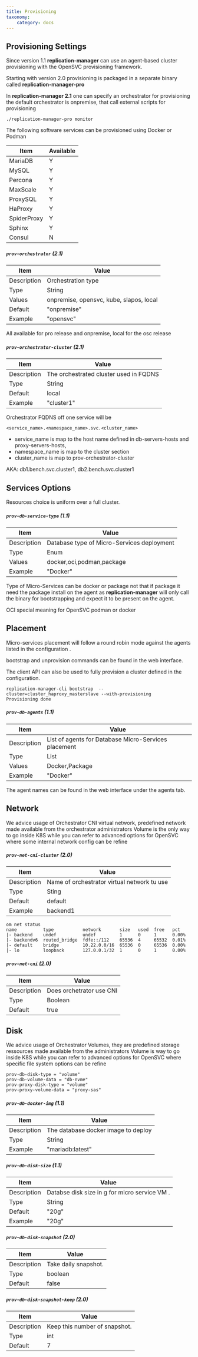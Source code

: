 ```yaml
---
title: Provisioning 
taxonomy:
    category: docs
---
```


## Provisioning Settings

Since version 1.1 **replication-manager** can use an agent-based cluster provisioning with the OpenSVC provisioning framework.

Starting with version 2.0 provisioning is packaged in a separate binary called **replication-manager-pro**

In **replication-manager 2.1** one can specify an orchestrator for provisioning the default orchestrator is onpremise, that call external scripts for provisioning  


```
./replication-manager-pro monitor
```

The following software services can be provisioned using Docker or Podman

| Item |  Available |
| ---- | ------ |
| MariaDB | Y   |
| MySQL | Y   |
| Percona | Y   |
| MaxScale | Y   |
| ProxySQL | Y   |
| HaProxy | Y   |
| SpiderProxy | Y   |
| Sphinx | Y   |
| Consul | N  |

##### `prov-orchestrator` (2.1)

| Item | Value |
| ---- | ----- |
| Description | Orchestration type |
| Type | String |
| Values | onpremise, opensvc, kube, slapos, local |
| Default | "onpremise" |
| Example | "opensvc" |

All available for pro release and onpremise, local for the osc release


##### `prov-orchestrator-cluster` (2.1)


| Item | Value |
| ---- | ----- |
| Description | The orchestrated cluster used in FQDNS  |
| Type | String |
| Default |local |
| Example | "cluster1" |

Orchestrator FQDNS off one service will be
```
<service_name>.<namespace_name>.svc.<cluster_name>
```

* service_name is map to the host name defined in db-servers-hosts and proxy-servers-hosts,
* namespace_name is map to the cluster section
* cluster_name is map to prov-orchestrator-cluster

AKA: db1.bench.svc.cluster1, db2.bench.svc.cluster1

## Services Options

Resources choice is uniform over a full cluster.


##### `prov-db-service-type` (1.1)

| Item | Value |
| ---- | ----- |
| Description | Database type of Micro-Services deployment|
| Type | Enum |
| Values | docker,oci,podman,package |
| Example | "Docker" |

Type of Micro-Services can be docker or package not that if package it need the package install on the agent as **replication-manager** will only call the binary for bootstrapping and expect it to be present on the agent.    

OCI special meaning for OpenSVC podman or docker


## Placement

Micro-services placement will follow a round robin mode against the agents listed in the configuration .  

bootstrap and unprovision commands can be found in the web interface.

The client API can also be used to fully provision a cluster defined in the configuration.

```
replication-manager-cli bootstrap  --cluster=cluster_haproxy_masterslave --with-provisioning
Provisioning done
```

##### `prov-db-agents` (1.1)

| Item | Value |
| ---- | ----- |
| Description | List of agents for Database Micro-Services placement|
| Type | List |
| Values | Docker,Package |
| Example | "Docker" |

The agent names can be found in the web interface under the agents tab.

## Network

We advice usage of Orchestrator CNI virtual network, predefined network made available from the orchestrator administrators
Volume is the only way to go inside K8S while you can refer to advanced options for OpenSVC where some internal network config can be refine  

##### `prov-net-cni-cluster` (2.0)


| Item | Value |
| ---- | ----- |
| Description | Name of orchestrator virtual network tu use |
| Type | Sting |
| Default | default |
| Example | backend1 |

```
om net status
name          type           network       size   used  free   pct    
|- backend    undef          undef         1      0     1      0.00%  
|- backendv6  routed_bridge  fdfe::/112    65536  4     65532  0.01%  
|- default    bridge         10.22.0.0/16  65536  0     65536  0.00%  
|- lo         loopback       127.0.0.1/32  1      0     1      0.00%  
```

##### `prov-net-cni` (2.0)
| Item | Value |
| ---- | ----- |
| Description | Does orchetrator use CNI |
| Type | Boolean |
| Default | true |


## Disk

We advice usage of Orchestrator Volumes, they are predefined storage ressources made available from the administrators
Volume is way to go inside K8S while you can refer to advanced options for OpenSVC where specific file system options can be refine  

```
prov-db-disk-type = "volume"
prov-db-volume-data = "db-nvme"
prov-proxy-disk-type = "volume"
prov-proxy-volume-data = "proxy-sas"
```

##### `prov-db-docker-img` (1.1)

| Item | Value |
| ---- | ----- |
| Description | The database docker image to deploy|
| Type | String |
| Example | "mariadb:latest" |


##### `prov-db-disk-size` (1.1)

| Item | Value |
| ---- | ----- |
| Description | Databse disk size in g for micro service VM . |
| Type | String |
| Default | "20g" |
| Example | "20g"  |

##### `prov-db-disk-snapshot` (2.0)

| Item | Value |
| ---- | ----- |
| Description | Take daily snapshot. |
| Type | boolean |
| Default | false |


##### `prov-db-disk-snapshot-keep` (2.0)

| Item | Value |
| ---- | ----- |
| Description | Keep this number of snapshot. |
| Type | int |
| Default | 7 |
